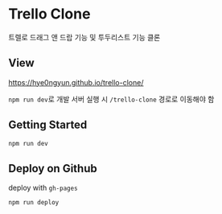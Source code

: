 # Trello Clone

트렐로 드래그 앤 드랍 기능 및 투두리스트 기능 클론

## View

https://hye0ngyun.github.io/trello-clone/

`npm run dev`로 개발 서버 실행 시 `/trello-clone` 경로로 이동해야 함

## Getting Started

```bash
npm run dev
```

## Deploy on Github

deploy with `gh-pages`

```bash
npm run deploy
```
